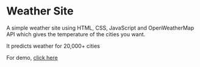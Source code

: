 # Weather Site

A simple weather site using HTML, CSS, JavaScript and OpenWeatherMap API which gives the temperature of the cities you want.

It predicts weather for 20,000+ cities


For demo, [click here](https://wheathersite.netlify.app)


